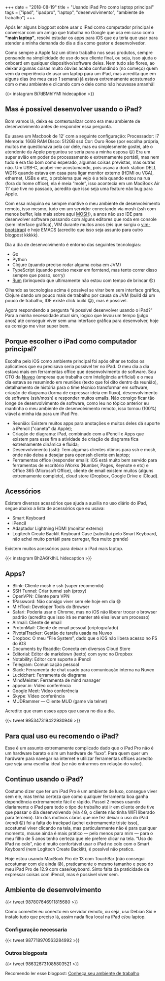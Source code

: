 +++
date = "2018-08-19"
title = "Usando iPad Pro como laptop principal"
tags = ["ipad", "ipadpro", "laptop", "desenvolvimento", "ambiente de trabalho"]
+++

Após ler alguns blogpost sobre usar o iPad como computador principal e conversar com um amigo que trabalha no Google que usa em caso como **"main laptop"**, resolvi estudar os apps para iOS que eu teria que usar para atender a minha demanda do dia a dia como gestor e desenvolvedor.

Como sempre a Apple faz um ótimo trabalho nos seus produtos, sempre pensando na simplicidade de uso do seu cliente final, ou seja, isso ajuda o onboard em qualquer dispositivo/software deles. Nem tudo são flores, ao deixar algumas coisas muito óbvias acaba confundindo (no começo) quem vem da experiência de usar um laptop para um iPad, mas acredita que em alguns dias (no meu caso 1 semana) já estava extremamente acostumado com o meu ambiente e clicando com o dele como não houvesse amanhã!

{{< instagram Bi7dBMhlYMI hidecaption >}}


## Mas é possível desenvolver usando o iPad?

Bom vamos lá, deixa eu contextualizar como era meu ambiente de desenvolvimento antes de responder essa pergunta.

Eu usava um Macbook de 12’ com a seguinte configuração:
Processador: i7
Memoria: 16GB RAM
Disco: 512GB ssd
Cor: Ouro Rose (por escolha própria, muitos me questionava pela cor dele, mas eu simplesmente gostei, até o atendente da Apple perguntou se seria para a minha esposa 😕)
Era um super avião em poder de processamento e extremamente portátil, mas nem tudo é era tão bom como esperado, algumas coisas previstas, mas outras não. Um USB-C, acabei-me acostumando, pois usava a dock station DELL WD15 quando estava em casa para ligar monitor externo (HDMI ou VGA), ethernet, USBs e etc, o problema que vejo é a tela quando estou na rua (fora do home office), ela é meia “mole”, isso acontecia em um MacBook Air 11’ que tive no passado, acredito que isso seja uma feature não bug para Apple.

Com essa máquina eu sempre mantive o meu ambiente de desenvolvimento remoto, isso mesmo, tudo em um servidor conectando via mosh (ssh com menos buffer, leia mais sobre aqui [MOSH](https://mosh.org/)), a anos não uso IDE para desenvolver software passando com alguns editores que roda em console (sem interface gráfica), VIM durante muitos anos (eis que surgiu o [vim-bootstrap](https://vim-bootstrap.com/)) e hoje EMACS (acredito que isso seja assunto para outro blogpost kkkkk).

 Dia a dia de desenvolvimento é entorno das seguintes tecnologias:

- Go
- Python
- Clojure (quando preciso rodar alguma coisa em JVM)
- TypeScript (quando preciso mexer em forntend, mas tento correr disso sempre que posso, sorry)
- [Rum](https://www.rumlang.org/) (brinquedo que ultimamente não estou com tempo de brincar 😞)

Olhando as tecnologias acima é possível se virar bem sem interface gráfica, Clojure dando um pouco mais de trabalho por causa da JVM (build dá um pouco de trabalho, IDE existe click build 😋), mas é possível.

Agora respondendo a pergunta “é possível desenvolver usando o iPad?"
Para a minha necessidade atual sim, lógico que levou um tempo (julgo anos) até conseguir viver sem uma interface gráfica para desenvolver, hoje eu consigo me virar super bem.


## Porque escolher o iPad como computador principal?

Escolha pelo iOS como ambiente principal foi após olhar se todos os aplicativos que eu precisava seria possível ter no iPad. O meu dia a dia estava mais em ferramentas office que desenvolvimento de software.
Sou CTO da [Nuveo](https://nuveo.ai/) (empresa que trabalha com Inteligência artificial) e o meu dia estava se resumindo em reuniões (texto que foi dito dentro da reunião), detalhamento de história para o time técnico transformar em software, criação de diagrama (forma de expressar ideia em fluxo), desenvolvimento de software (ssh/mosh) e responder muitos emails. Não consigo ficar tão longe de desenvolvimento de software, como leu no tópico anterior eu mantinha o meu ambiente de desenvolvimento remoto, isso tornou (100%) viável a minha ida para um iPad Pro.


- Reunião: Existem muitos apps para anotações e muitos deles dá suporte a iPencil ("caneta" da Apple);
- Criação de diagrama: iPad, combinado com a iPencil e Apps que existem para esse fim a atividade de criação de diagrama fica extremamente dinâmica e fluida;
- Desenvolvimento (ssh): Tem algumas clientes ótimos para ssh e mosh, onde não deixa a desejar para openssh cliente em laptop;
- Ferramentas office (responder email): iOS está muito bem servido para ferramentas de escritório iWorks (Number, Pages, Keynote e etc) e Office 365 (Microsoft Office), cliente de email existem muitos (alguns extremamente completo), cloud store (Dropbox, Google Drive e iCloud).


## Acessórios

Existem diversos acessórios que ajuda a auxilia no uso diário do iPad, segue abaixo a lista de acessórios que eu usava:

- Smart Keyboard
- iPencil
- Adaptador Lightning HDMI (monitor externo)
- Logitech Create Backlit Keyboard Case (substitui pelo Smart Keyboard, não achei muito portátil para carregar, fica muito grande)

Existem muitos acessórios para deixar o iPad mais laptop.

{{< instagram Bh2A6fklhiL hidecaption >}}


## Apps?


- Blink: Cliente mosh e ssh (super recomendo)
- SSH Tunnel: Criar tunnel ssh (proxy)
- OpenVPN: Cliente para VPN
- 1Password: Não consigo viver sem ele hoje em dia 😄
- MIHTool: Developer Tools do Browser
- Safari: Poderia usar o Chrome, mas no iOS não liberar trocar o browser padrão (acredito que isso irá se manter até eles levar um processo)
- Airmail: Cliente de email
- ProtonMail: Cliente de email pessoal (criptografado)
- PivotalTracker: Gestão de tarefa usada na Nuveo
- Dropbox: O meu “File System”, dado que o iOS não libera acesso no FS do iOS
- Documents by Readdle: Conecta em diversos Cloud Store
- Editorial: Editor de markdown (texto) com sync no Dropbox
- Notability: Editor com suporte a iPencil
- Telegram: Comunicação pessoal
- Slack: Ferramenta de chat usado para comunicação interna na Nuveo
- Lucidchart: Ferramenta de diagrama
- MindMeister: Ferramenta de mind manager
- appear.in: Vídeo conferência
- Google Meet: Vídeo conferência
- Skype: Vídeo conferência
- MUDRammer — Cliente MUD (game via telnet)

Acredito que eram esses apps que usava no dia a dia.

{{< tweet 995347319422930946 >}}


## Para qual uso eu recomendo o iPad?

Esse é um assunto extremamente complicado dado que o iPad Pro não é um hardware barato e sim um hardware de “luxo”.
Para quem quer um hardware para navegar na internet e utilizar ferramentas offices acredito que seja uma escolha ideal (se não entrarmos em relação do valor).


## Continuo usando o iPad?

Costumo dizer que ter um iPad Pro é um ambiente de luxo, consegue viver sem ele, mas tenha certeza que como qualquer ferramenta boa ganha dependência extremamente fácil e rápido.
Passei 2 meses usando diariamente o iPad para todo o tipo de trabalho até ir em cliente onde tive que passar o dia desenvolvendo (via 4G, o cliente não tinha WIFI liberado para terceiro).
Um dos motivos claros que me fez deixar o uso do iPad (vendi 😞) foi a falta do trackpad (achei extremamente triste isso), acostumei viver clicando na tela, mas particularmente não é para qualquer momento, mouse ainda é mais prático — pelo menos para mim — para o meu filho de 5 anos tenho certeza que ele prefere clicar na tela. “Uso do iPad no colo”, não é muito confortável usar o iPad no colo com o Smart Keyboard (nem Logitech Create Backlit), é possível não pratico.

Hoje estou usando MacBook Pro de 13 com TouchBar (não consegui acostumar com ele ainda 😞), praticamente o mesmo tamanho e peso do meu iPad Pro de 12.9 com case/keyboard. Sinto falta da praticidade de expressar coisas com iPencil, mas é possível viver sem.


## Ambiente de desenvolvimento

{{< tweet 987807646911815680 >}}

Como comentei eu conecto em servidor remoto, ou seja, uso Debian Sid e instalo tudo que preciso lá, assim nada fica local na iPad e/ou laptop.

### Configuração necessaria

{{< tweet 987718970563284992 >}}

### Outros blogposts

{{< tweet 986326731085803521 >}}

Recomendo ler esse blogpost: [Conheça seu ambiente de trabalho](https://medium.com/@avelino0/conhe%C3%A7a-seu-ambiente-de-trabalho-cf16f8cd555a)
